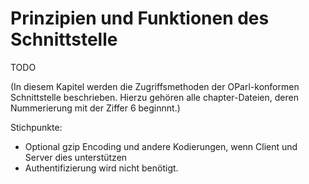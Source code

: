 Prinzipien und Funktionen des Schnittstelle
===========================================

TODO

(In diesem Kapitel werden die Zugriffsmethoden der OParl-konformen 
Schnittstelle beschrieben. Hierzu gehören alle chapter-Dateien, deren
Nummerierung mit der Ziffer 6 beginnnt.)


Stichpunkte:

* Optional gzip Encoding und andere Kodierungen, wenn Client und Server dies 
unterstützen
* Authentifizierung wird nicht benötigt.
